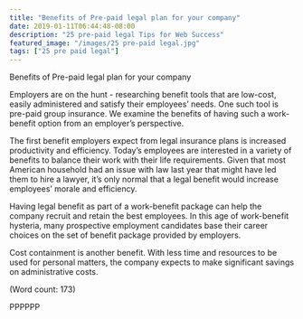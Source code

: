 ```yaml
---
title: "Benefits of Pre-paid legal plan for your company"
date: 2019-01-11T06:44:48-08:00
description: "25 pre-paid legal Tips for Web Success"
featured_image: "/images/25 pre-paid legal.jpg"
tags: ["25 pre paid legal"]
---
```


Benefits of Pre-paid legal plan for your company

Employers are on the hunt - researching benefit tools that are low-cost, 
easily administered and satisfy their employees’ needs.  One such tool is 
pre-paid group insurance. We examine the benefits of having such a 
work-benefit option from an employer’s perspective.
 
The first benefit employers expect from legal insurance plans is increased 
productivity and efficiency. Today’s employees are interested in a variety 
of benefits to balance their work with their life requirements. Given that 
most American household had an issue with law last year that might have led 
them to hire a lawyer, it’s only normal that a legal benefit would increase 
employees’ morale and efficiency.

Having legal benefit as part of a work-benefit package can help the company 
recruit and retain the best employees. In this age of work-benefit 
hysteria, many prospective employment candidates base their career choices 
on the set of benefit package provided by employers. 

Cost containment is another benefit. With less time and resources to be 
used for personal matters, the company expects to make significant savings 
on administrative costs. 

(Word count: 173)

PPPPPP

